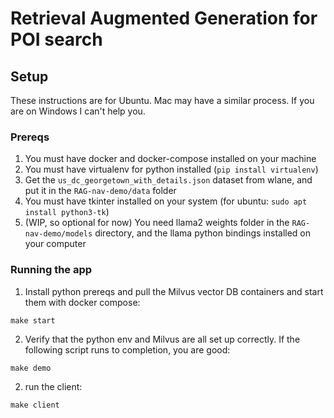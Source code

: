 # Retrieval Augmented Generation for POI search

## Setup
These instructions are for Ubuntu. Mac may have a similar process. If you are on Windows I can't help you. 

### Prereqs
1. You must have docker and docker-compose installed on your machine
2. You must have virtualenv for python installed (`pip install virtualenv`)
3. Get the `us_dc_georgetown_with_details.json` dataset from wlane, and put it in the `RAG-nav-demo/data` folder
4. You must have tkinter installed on your system (for ubuntu: `sudo apt install python3-tk`)
5. (WIP, so optional for now) You need llama2 weights folder in the `RAG-nav-demo/models` directory, and the llama python bindings installed on your computer

### Running the app

1. Install python prereqs and pull the Milvus vector DB containers and start them with docker compose:
```
make start
```
2. Verify that the python env and Milvus are all set up correctly. If the following script runs to completion, you are good:
```
make demo
```
2. run the client:
```
make client
```
